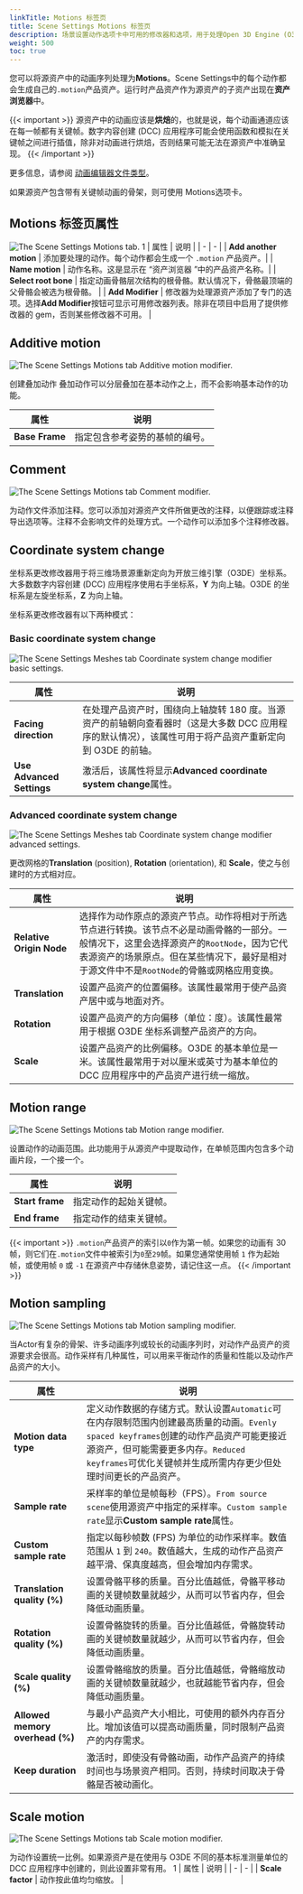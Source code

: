 ```yaml
---
linkTitle: Motions 标签页
title: Scene Settings Motions 标签页
description: 场景设置动作选项卡中可用的修改器和选项，用于处理Open 3D Engine (O3DE)的动画源资产。 
weight: 500
toc: true
---
```


您可以将源资产中的动画序列处理为**Motions**。Scene Settings中的每个动作都会生成自己的`.motion`产品资产。运行时产品资产作为源资产的子资产出现在**资产浏览器**中。

{{< important >}}
源资产中的动画应该是**烘焙**的，也就是说，每个动画通道应该在每一帧都有关键帧。数字内容创建 (DCC) 应用程序可能会使用函数和模拟在关键帧之间进行插值，除非对动画进行烘焙，否则结果可能无法在源资产中准确呈现。
{{< /important >}}

更多信息，请参阅 [动画编辑器文件类型](/docs/user-guide/visualization/animation/character-editor/file-types/)。

如果源资产包含带有关键帧动画的骨架，则可使用 Motions选项卡。

## Motions 标签页属性

![The Scene Settings Motions tab.](/images/user-guide/assets/scene-settings/motions-tab.png)
1
| 属性 | 说明 |
| - | - |
| **Add another motion** | 添加要处理的动作。每个动作都会生成一个 `.motion` 产品资产。|
| **Name motion** | 动作名称。这是显示在 “资产浏览器 ”中的产品资产名称。|
| **Select root bone** | 指定动画骨骼层次结构的根骨骼。默认情况下，骨骼最顶端的父骨骼会被选为根骨骼。 |
| **Add Modifier** | 修改器为处理源资产添加了专门的选项。选择**Add Modifier**按钮可显示可用修改器列表。除非在项目中启用了提供修改器的 gem，否则某些修改器不可用。 |

## Additive motion

![The Scene Settings Motions tab Additive motion modifier.](/images/user-guide/assets/scene-settings/additive-motion-modifier.png)

创建叠加动作 叠加动作可以分层叠加在基本动作之上，而不会影响基本动作的功能。

| 属性 | 说明 |
| - | - |
| **Base Frame** | 指定包含参考姿势的基帧的编号。 |

## Comment

![The Scene Settings Motions tab Comment modifier.](/images/user-guide/assets/scene-settings/comment-modifier.png)

为动作文件添加注释。您可以添加对源资产文件所做更改的注释，以便跟踪或注释导出选项等。注释不会影响文件的处理方式。一个动作可以添加多个注释修改器。

## Coordinate system change

坐标系更改修改器用于将三维场景源重新定向为开放三维引擎（O3DE）坐标系。大多数数字内容创建 (DCC) 应用程序使用右手坐标系，**Y** 为向上轴。O3DE 的坐标系是左旋坐标系，**Z** 为向上轴。

坐标系更改修改器有以下两种模式：

### Basic coordinate system change

![The Scene Settings Meshes tab Coordinate system change modifier basic settings.](/images/user-guide/assets/scene-settings/coordinate-system-change-modifier-1.png)

| 属性 | 说明 |
| - | - |
| **Facing direction** | 在处理产品资产时，围绕向上轴旋转 180 度。当源资产的前轴朝向查看器时（这是大多数 DCC 应用程序的默认情况），该属性可用于将产品资产重新定向到 O3DE 的前轴。|
| **Use Advanced Settings** | 激活后，该属性将显示**Advanced coordinate system change**属性。 |

### Advanced coordinate system change

![The Scene Settings Meshes tab Coordinate system change modifier advanced settings.](/images/user-guide/assets/scene-settings/coordinate-system-change-modifier-2.png)

更改网格的**Translation** (position), **Rotation** (orientation), 和 **Scale**，使之与创建时的方式相对应。

| 属性 | 说明 |
| - | - |
| **Relative Origin Node** | 选择作为动作原点的源资产节点。动作将相对于所选节点进行转换。该节点不必是动画骨骼的一部分。一般情况下，这里会选择源资产的`RootNode`，因为它代表源资产的场景原点。但在某些情况下，最好是相对于源文件中不是`RootNode`的骨骼或网格应用变换。 |
| **Translation** | 设置产品资产的位置偏移。该属性最常用于使产品资产居中或与地面对齐。  |
| **Rotation** | 设置产品资产的方向偏移（单位：度）。该属性最常用于根据 O3DE 坐标系调整产品资产的方向。 |
| **Scale** | 设置产品资产的比例偏移。O3DE 的基本单位是一米。该属性最常用于对以厘米或英寸为基本单位的 DCC 应用程序中的产品资产进行统一缩放。 |

## Motion range

![The Scene Settings Motions tab Motion range modifier.](/images/user-guide/assets/scene-settings/motion-range-modifier.png)

设置动作的动画范围。此功能用于从源资产中提取动作，在单帧范围内包含多个动画片段，一个接一个。

| 属性 | 说明 |
| - | - |
| **Start frame** | 指定动作的起始关键帧。 |
| **End frame** | 指定动作的结束关键帧。 |

{{< important >}}
`.motion`产品资产的索引以`0`作为第一帧。如果您的动画有 30 帧，则它们在`.motion`文件中被索引为`0`至`29`帧。如果您通常使用帧 `1` 作为起始帧，或使用帧 `0` 或 `-1` 在源资产中存储休息姿势，请记住这一点。
{{< /important >}}

## Motion sampling

![The Scene Settings Motions tab Motion sampling modifier.](/images/user-guide/assets/scene-settings/motion-sampling-modifier.png)

当Actor有复杂的骨架、许多动画序列或较长的动画序列时，对动作产品资产的资源要求会很高。动作采样有几种属性，可以用来平衡动作的质量和性能以及动作产品资产的大小。

| 属性 | 说明 |
| - | - |
| **Motion data type** | 定义动作数据的存储方式。默认设置`Automatic`可在内存限制范围内创建最高质量的动画。`Evenly spaced keyframes`创建的动作产品资产可能更接近源资产，但可能需要更多内存。`Reduced keyframes`可优化关键帧并生成所需内存更少但处理时间更长的产品资产。 |
| **Sample rate** | 采样率的单位是帧每秒（FPS）。`From source scene`使用源资产中指定的采样率。`Custom sample rate`显示**Custom sample rate**属性。 |
| **Custom sample rate** | 指定以每秒帧数 (FPS) 为单位的动作采样率。数值范围从 `1` 到 `240`。数值越大，生成的动作产品资产越平滑、保真度越高，但会增加内存需求。 |
| **Translation quality (%)** | 设置骨骼平移的质量。百分比值越低，骨骼平移动画的关键帧数量就越少，从而可以节省内存，但会降低动画质量。 |
| **Rotation quality (%)** | 设置骨骼旋转的质量。百分比值越低，骨骼旋转动画的关键帧数量就越少，从而可以节省内存，但会降低动画质量。 |
| **Scale quality (%)** | 设置骨骼缩放的质量。百分比值越低，骨骼缩放动画的关键帧数量就越少，也就越能节省内存，但会降低动画质量。 |
| **Allowed memory overhead (%)** | 与最小产品资产大小相比，可使用的额外内存百分比。增加该值可以提高动画质量，同时限制产品资产的内存需求。 |
| **Keep duration** | 激活时，即使没有骨骼动画，动作产品资产的持续时间也与场景资产相同。否则，持续时间取决于骨骼是否被动画化。 |

## Scale motion

![The Scene Settings Motions tab Scale motion modifier.](/images/user-guide/assets/scene-settings/scale-motion-modifier.png)

为动作设置统一比例。如果源资产是在使用与 O3DE 不同的基本标准测量单位的 DCC 应用程序中创建的，则此设置非常有用。
1
| 属性 | 说明 |
| - | - |
| **Scale factor** | 动作按此值均匀缩放。 |
